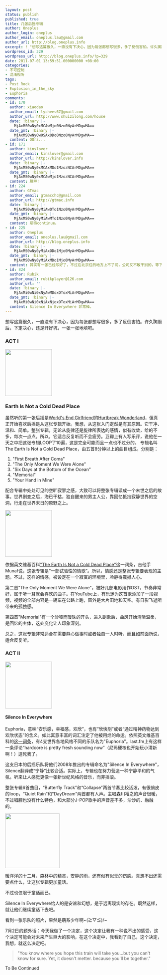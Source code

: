 ```yaml
---
layout: post
status: publish
published: true
title: 几张后摇专辑
author: Oneplus
author_login: oneplus
author_email: oneplus.lau@gmail.com
author_url: http://blog.oneplus.info
excerpt: ! "想写这篇很久，一直没有下决心，因为每张都想写很多，多了反倒害怕。许久踟蹰后，下定决心，还是开好坑，一张一张地填吧。\r\n"
wordpress_id: 329
wordpress_url: http://blog.oneplus.info/?p=329
date: 2011-07-01 13:59:51.000000000 +08:00
categories:
- 不可控制
- 混淆视听
tags:
- Post Rock
- Explosion_in_the_sky
- Euphoria
comments:
- id: 170
  author: xiaodao
  author_email: lychees67@gmail.com
  author_url: http://www.shuizilong.com/house
  date: !binary |-
    MjAxMS0wNy0xMCAwMjo0Nzo0NyArMDgwMA==
  date_gmt: !binary |-
    MjAxMS0wNy0wOSAxODo0Nzo0NyArMDgwMA==
  content: OOrz...
- id: 171
  author: kinslover
  author_email: kinslover@gmail.com
  author_url: http://kinslover.info
  date: !binary |-
    MjAxMS0wNy0xMCAxMDo1MzozNCArMDgwMA==
  date_gmt: !binary |-
    MjAxMS0wNy0xMCAwMjo1MzozNCArMDgwMA==
  content: 膜拜！
- id: 224
  author: GTmac
  author_email: gtmacchc@gmail.com
  author_url: http://gtmac.info
  date: !binary |-
    MjAxMS0wNy0yMiAwOTo1Nzo0NyArMDgwMA==
  date_gmt: !binary |-
    MjAxMS0wNy0yMiAwMTo1Nzo0NyArMDgwMA==
  content: 期待continue。
- id: 225
  author: Oneplus
  author_email: oneplus.lau@gmail.com
  author_url: http://blog.oneplus.info
  date: !binary |-
    MjAxMS0wNy0yMiAxODo1Mjo0MyArMDgwMA==
  date_gmt: !binary |-
    MjAxMS0wNy0yMiAxMDo1Mjo0MyArMDgwMA==
  content: 其实有一张已经写好了，不过在北京住的地方上不了网，公司又不敢干别的，等下个月吧。
- id: 824
  author: Rubik
  author_email: rubikplayer@126.com
  author_url: ''
  date: !binary |-
    MjAxMi0wNi0xNyAwMDoxOToxMiArMDgwMA==
  date_gmt: !binary |-
    MjAxMi0wNi0xNiAxNjoxOToxMiArMDgwMA==
  content: Silence In Everywhere 非常棒。
---
```

想写这篇很久，一直没有下决心，因为每张都想写很多，多了反倒害怕。许久踟蹰后，下定决心，还是开好坑，一张一张地填吧。

### ACT I

<img src="http://blog.oneplus.info/wp-content/uploads/2011/07/cover.jpg" alt="" title="cover" width="150" class="alignright size-full wp-image-332" />

### Earth Is Not a Cold Dead Place

虽然听的第一张后摇是<a href="http://www.worlds-end-girlfriend.org/">World's End Girlfriend</a>的<a href="http://music.douban.com/subject/2033273/">Hurtbreak Wonderland</a>，但真正开始喜欢后摇是从这张专辑开始。我想，从这张入门定然是有其原因。它干净、温和、简单。整张专辑，无论从旋律还是旋律所表达的感情，似有收敛，给的不多，每次一点点。所以，它适合反复听而不会疲劳。豆瓣上有人写乐评，说他在一天之中把这张专辑LOOP了10遍，这是完全可能而且一点也不过分的。
专辑名叫The Earth Is Not a Cold Dead Place，由五首8分钟以上的曲目组成。分别是：

1. "First Breath After Coma"
2. "The Only Moment We Were Alone"
3. "Six Days at the Bottom of the Ocean"
4. "Memorial"
5. "Your Hand in Mine"


配合专辑中处处可见的空旷寂寥之感，大致可以将整张专辑读成一个末世之后的故事。世界剧变之后，海已干枯，独自醒来的男主人公，靠回忆抵挡寂静世界的空洞，行走在世界末日的原野之上。

<img src="http://blog.oneplus.info/wp-content/uploads/2011/07/300px-ExplosionsInTheSky_WebsterHall.jpg" alt="" title="300px-ExplosionsInTheSky_WebsterHall" height="150" class="alignleft size-full wp-image-339" />

依据英文维基百科<a href="http://en.wikipedia.org/wiki/The_Earth_Is_Not_a_Cold_Dead_Place">"The Earth Is Not a Cold Dead Place"</a>这一词条，吉他手Munaf说，这张专辑是“一部试验性的情歌”。所以，情感还是整张专辑要表现的主题。不过，这样的情感，被设定在一个寂寞的环境里，冷静得震撼人心。

第二首"The Only Moment We Were Alone"，被好几部电影用作OST，节奏非常好，属于听一耳就会喜欢的曲子。在YouTube上，有乐迷为这首歌添加了一段视频，视频的全部内容是一辆车在公路上跑，窗外是大片田地和天空。有日影飞逝所带来的孤独感。

第四首"Memorial"有一个沙哑而暖昧的开头，进入副歌后，曲风开始清晰温柔，是回忆的主体，这处变化让人印象深刻。

总之，这张专辑非常适合在需要静心做事时或者独自一人时听，而且如前面所说，适合反复听。

### ACT II

<img src="http://blog.oneplus.info/wp-content/uploads/2011/07/silence_in_everywhere.jpg" alt="" title="silence_in_everywhere" width="150" height="150" class="alignleft size-thumbnail wp-image-357" />

#### Silence In Everywhere

Euphoria，意味“安乐感，幸福感，欢欣”，也有“欣快剂”或者“通过精神药物达到欢欣状态”的含义。如此寓意丰富的词汇注定了他被用烂的命运。依照英文维基百科的<a href="http://en.wikipedia.org/wiki/Euphoria_%28disambiguation%29">这一词条</a>，有4支世界各地风格不同的乐队名为"Euphoria"。last.fm上有这样一条评论“hardcore is pretty fresh sounding now”（尼玛硬核也开始玩小清新啊！）逗死我了。

这支日本的后摇乐队将他们2008年推出的专辑命名为"Silence In Everywhere"，Silence翻译成“宁静”比较合适。实际上，专辑也在努力营造一种宁静平和的气氛。听来让人感觉更像一张新世纪风格的音乐，而非摇滚。

整张专辑6首曲目，“Butterfly Track”和“Collapse”两首节奏比较活泼，有很俏皮的loop，“Quiet Rain”和“DayDream”两首都有人声。主唱森川裕之的声音很暖，不过唱腔也没有什么特色，和大部分J-POP歌手的声音差不多，沙沙的、融融的。

<img src="http://blog.oneplus.info/wp-content/uploads/2011/07/Euphoria.jpg" alt="" title="Euphoria" width="175"  class="alignright size-full wp-image-358" />

暖洋洋的十二月，森林中的精灵，安静的雨，还有似有似无的伤感。真想不出还需要点什么，让这张专辑更加童话。

不过也仅限于童话而已。

Silence In Everywhere给人的是安谧和幻想，是于远离现实的存在。既然这样，就让他们继续童话下去吧。

看到一张乐队的照片，果然是萌系少年啊~\(≧▽≦)/~

7月2日的题外话：今天我做了一个决定，这个决定让我有一种说不出的感受，这个决定可能会对未来产生巨大的影响，在这个决定中，我看到了自己，这个决定，我想，就这么决定吧。

> "You know where you hope this train will take you...but you can't know for sure. Yet, it doesn't metter. because you'll be together."

To Be Continued

